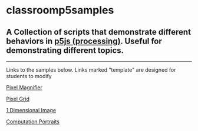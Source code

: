 # classroomp5samples

## A Collection of scripts that demonstrate different behaviors in [p5js (processing)](https://editor.p5js.org/). Useful for demonstrating different topics. 

---

Links to the samples below. Links marked "template" are designed for students to modify

[Pixel Magnifier](https://editor.p5js.org/keenangray12/sketches/QMg7wKkL9)

[Pixel Grid]([https://editor.p5js.org/KeenanGray/sketches/fpWmv6rYh](https://editor.p5js.org/keenangray12/sketches/MUw5jg8fD))

[1 Dimensional Image]([https://editor.p5js.org/KeenanGray/sketches/_y79PWKJG](https://editor.p5js.org/keenangray12/sketches/pJrxcRq7p))

[Computation Portraits]([https://editor.p5js.org/KeenanGray/sketches/fVMVGCosq](https://editor.p5js.org/keenangray12/sketches/GTnQ9aOSm))
